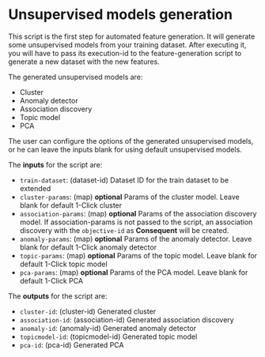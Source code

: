 # Unsupervised models generation

This script is the first step for automated feature generation. It
will generate some unsupervised models from your training
dataset. After executing it, you will have to pass its execution-id to
the feature-generation script to generate a new dataset with the new
features.

The generated unsupervised models are:

* Cluster
* Anomaly detector
* Association discovery
* Topic model
* PCA

The user can configure the options of the generated unsupervised
models, or he can leave the inputs blank for using default
unsupervised models.

The **inputs** for the script are:

* `train-dataset`: (dataset-id) Dataset ID for the train dataset to be extended
* `cluster-params`: (map) **optional** Params of the cluster model. Leave blank for default 1-Click cluster
* `association-params`: (map) **optional** Params of the association discovery model. If association-params is not passed to the script, an association discovery with the `objective-id` as **Consequent** will be created.
* `anomaly-params`: (map) **optional** Params of the anomaly detector. Leave blank for default 1-Click anomaly detector
* `topic-params`: (map) **optional** Params of the topic model. Leave blank for default 1-Click topic model
* `pca-params`: (map) **optional** Params of the PCA model. Leave blank for default 1-Click PCA

The **outputs** for the script are:
* `cluster-id`: (cluster-id) Generated cluster
* `association-id`: (association-id) Generated association discovery
* `anomaly-id`: (anomaly-id) Generated anomaly detector
* `topicmodel-id`: (topicmodel-id) Generated topic model
* `pca-id`: (pca-id) Generated PCA

